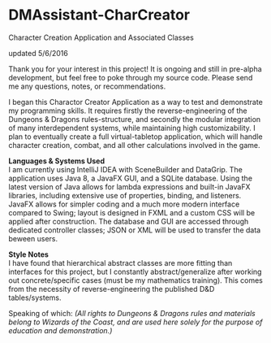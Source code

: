 # DMAssistant-CharCreator

Character Creation Application and Associated Classes

updated 5/6/2016

Thank you for your interest in this project! It is ongoing and still in pre-alpha development, but feel free to poke through my source code. Please send me any questions, notes, or recommendations.

I began this Charactor Creator Application as a way to test and demonstrate my programming skills. It requires firstly the reverse-engineering of the Dungeons & Dragons rules-structure, and secondly the modular integration of many interdependent systems, while maintaining high customizability. I plan to eventually create a full virtual-tabletop application, which will handle character creation, combat, and all other calculations involved in the game.

**Languages & Systems Used**  
 I am currently using IntelliJ IDEA with SceneBuilder and DataGrip. The application uses Java 8, a JavaFX GUI, and a SQLite database. Using the latest version of Java allows for lambda expressions and built-in JavaFX libraries, including extensive use of properties, binding, and listeners. JavaFX allows for simpler coding and a much more modern interface compared to Swing; layout is designed in FXML and a custom CSS will be applied after construction. The database and GUI are accessed through dedicated controller classes; JSON or XML will be used to transfer the data beween users.

**Style Notes**  
I have found that hierarchical abstract classes are more fitting than interfaces for this project, but I constantly abstract/generalize after working out concrete/specific cases (must be my mathematics training). This comes from the necessity of reverse-engineering the published D&D tables/systems.


Speaking of which:
*(All rights to Dungeons & Dragons rules and materials belong to Wizards of the Coast, and are used here solely for the purpose of education and demonstration.)*
